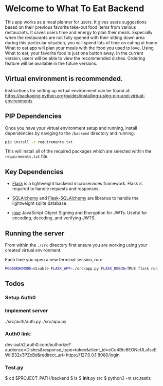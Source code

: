 # Welcome to What To Eat Backend

This app works as a meal planner for users. It gives users suggestions based on their previous favorite take-out food items from various restaurants. It saves users time and energy to plan their meals. Especially when the restaurants are not fully opened with their sitting down area during this particular situation, you will spend lots of time on eating at home. What to eat app will plan your meals with the food you used to love. Using What to eat, your favorite food is just one button away. In the current version, users will be able to view the recommended dishes. Ordering feature will be available in the future versions.

## Virtual environment is recommended.

Instructions for setting up virtual environment can be found at: https://packaging.python.org/guides/installing-using-pip-and-virtual-environments

## PIP Dependencies

Once you have your virtual environment setup and running, install dependencies by naviging to the `/backend` directory and running:

```bash
pip install -r requirements.txt
```

This will install all of the required packages which are selected within the `requirements.txt` file.

## Key Dependencies

- [Flask](http://flask.pocoo.org/)  is a lightweight backend microservices framework. Flask is required to handle requests and responses.

- [SQLAlchemy](https://www.sqlalchemy.org/) and [Flask-SQLAlchemy](https://flask-sqlalchemy.palletsprojects.com/en/2.x/) are libraries to handle the lightweight sqlite database. 

- [jose](https://python-jose.readthedocs.io/en/latest/) JavaScript Object Signing and Encryption for JWTs. Useful for encoding, decoding, and verifying JWTS.

## Running the server

From within the `./src` directory first ensure you are working using your created virtual environment.

Each time you open a new terminal session, run:

```bash
PGGSSENCMODE=disable FLASK_APP=./src/app.py FLASK_DEBUG=TRUE flask run
```

## Todos

### Setup Auth0

### Implement server

./src/auth/auth.py
./src/app.py

### Auth0 link:
dev-auth2.auth0.com/authorize?audience=Dishes&response_type=token&client_id=eCc4Btc6EONcULa1scEWiIB32x3PZxBd&redirect_uri=https://127.0.0.1:8080/login

### Test.py
$ cd $PROJECT_PATH/backend
$ ls
$ __init__.py   src
$ python3 -m src.testls